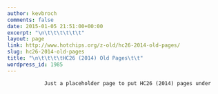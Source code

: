 ```yaml
---
author: kevbroch
comments: false
date: 2015-01-05 21:51:00+00:00
excerpt: "\n\t\t\t\t\t\t"
layout: page
link: http://www.hotchips.org/z-old/hc26-2014-old-pages/
slug: hc26-2014-old-pages
title: "\n\t\t\t\tHC26 (2014) Old Pages\t\t"
wordpress_id: 1985
---
```



				Just a placeholder page to put HC26 (2014) pages under		
